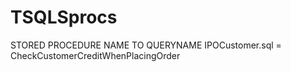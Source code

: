 # TSQLSprocs
STORED PROCEDURE NAME TO QUERYNAME
IPOCustomer.sql  =  CheckCustomerCreditWhenPlacingOrder

